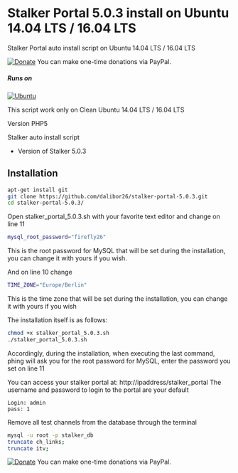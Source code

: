 # Stalker Portal 5.0.3 install on Ubuntu 14.04 LTS / 16.04 LTS

Stalker Portal auto install script on Ubuntu 14.04 LTS / 16.04 LTS

[![Donate](https://img.shields.io/badge/Donate-PayPal-green.svg)](https://paypal.me/DaliborVidovic?country.x=BA&locale.x=en_US)  You can make one-time donations via PayPal.

##### Runs on
[![Ubuntu](https://user-images.githubusercontent.com/12951085/139538206-833d8d33-0d1b-4d51-8ec8-86e5cf14f82e.png)](https://www.ubuntu.com)

This script work only on Clean Ubuntu 14.04 LTS / 16.04 LTS

Version PHP5

Stalker auto install script
  * Version of Stalker 5.0.3

## Installation
```bash
apt-get install git
git clone https://github.com/dalibor26/stalker-portal-5.0.3.git
cd stalker-portal-5.0.3/
```

Open stalker_portal_5.0.3.sh with your favorite text editor and change on line 11
```bash
mysql_root_password="firefly26"
```
This is the root password for MySQL that will be set during the installation, you can change it with yours if you wish.


And on line 10 change
```bash
TIME_ZONE="Europe/Berlin"
```
This is the time zone that will be set during the installation, you can change it with yours if you wish

The installation itself is as follows:
```bash
chmod +x stalker_portal_5.0.3.sh
./stalker_portal_5.0.3.sh
```
Accordingly, during the installation, when executing the last command, phing will ask you for the root password for MySQL, enter the password you set on line 11



You can access your stalker portal at: http://ipaddress/stalker_portal The username and password to login to the portal are your default
```
Login: admin
pass: 1
```

Remove all test channels from the database through the terminal
```bash
mysql -u root -p stalker_db
truncate ch_links;
truncate itv;
```


[![Donate](https://img.shields.io/badge/Donate-PayPal-green.svg)](https://paypal.me/DaliborVidovic?country.x=BA&locale.x=en_US)  You can make one-time donations via PayPal.
